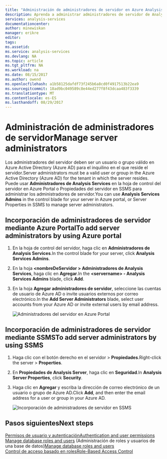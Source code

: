 ```yaml
---
title: "Administración de administradores de servidor en Azure Analysis Services | Microsoft Docs"
description: Aprenda a administrar administradores de servidor de Analysis Services en Azure.
services: analysis-services
documentationcenter: 
author: minewiskan
manager: erikre
editor: 
tags: 
ms.assetid: 
ms.service: analysis-services
ms.devlang: NA
ms.topic: article
ms.tgt_pltfrm: NA
ms.workload: na
ms.date: 08/15/2017
ms.author: owend
ms.openlocfilehash: a1b58125dafdf73f245b6a8cd0f4917513b22ea9
ms.sourcegitcommit: 18ad9bc049589c8e44ed277f8f43dcaa483f3339
ms.translationtype: MT
ms.contentlocale: es-ES
ms.lasthandoff: 08/29/2017
---
```

# <a name="manage-server-administrators"></a><span data-ttu-id="dda83-103">Administración de administradores de servidor</span><span class="sxs-lookup"><span data-stu-id="dda83-103">Manage server administrators</span></span>
<span data-ttu-id="dda83-104">Los administradores del servidor deben ser un usuario o grupo válido en Azure Active Directory (Azure AD) para el inquilino en el que reside el servidor.</span><span class="sxs-lookup"><span data-stu-id="dda83-104">Server administrators must be a valid user or group in the Azure Active Directory (Azure AD) for the tenant in which the server resides.</span></span> <span data-ttu-id="dda83-105">Puede usar **Administradores de Analysis Services** en la hoja de control del servidor en Azure Portal o Propiedades del servidor en SSMS para administrar los administradores de servidor.</span><span class="sxs-lookup"><span data-stu-id="dda83-105">You can use **Analysis Services Admins** in the control blade for your server in Azure portal, or Server Properties in SSMS to manage server administrators.</span></span> 

## <a name="to-add-server-administrators-by-using-azure-portal"></a><span data-ttu-id="dda83-106">Incorporación de administradores de servidor mediante Azure Portal</span><span class="sxs-lookup"><span data-stu-id="dda83-106">To add server administrators by using Azure portal</span></span>
1. <span data-ttu-id="dda83-107">En la hoja de control del servidor, haga clic en **Administradores de Analysis Services**.</span><span class="sxs-lookup"><span data-stu-id="dda83-107">In the control blade for your server, click **Analysis Services Admins**.</span></span>
2. <span data-ttu-id="dda83-108">En la hoja **\<nombreDeServidor > Administradores de Analysis Services**, haga clic en **Agregar**.</span><span class="sxs-lookup"><span data-stu-id="dda83-108">In the **\<servername> - Analysis Services Admins** blade, click **Add**.</span></span>
3. <span data-ttu-id="dda83-109">En la hoja **Agregar administradores de servidor**, seleccione las cuentas de usuario de Azure AD o invite usuarios externos por correo electrónico.</span><span class="sxs-lookup"><span data-stu-id="dda83-109">In the **Add Server Administrators** blade, select user accounts from your Azure AD or invite external users by email address.</span></span>

    ![Administradores del servidor en Azure Portal](./media/analysis-services-server-admins/aas-manage-users-admins.png)

## <a name="to-add-server-administrators-by-using-ssms"></a><span data-ttu-id="dda83-111">Incorporación de administradores de servidor mediante SSMS</span><span class="sxs-lookup"><span data-stu-id="dda83-111">To add server administrators by using SSMS</span></span>
1. <span data-ttu-id="dda83-112">Haga clic con el botón derecho en el servidor > **Propiedades**.</span><span class="sxs-lookup"><span data-stu-id="dda83-112">Right-click the server > **Properties**.</span></span>
2. <span data-ttu-id="dda83-113">En **Propiedades de Analysis Server**, haga clic en **Seguridad**.</span><span class="sxs-lookup"><span data-stu-id="dda83-113">In **Analysis Server Properties**, click **Security**.</span></span>
3. <span data-ttu-id="dda83-114">Haga clic en **Agregar** y escriba la dirección de correo electrónico de un usuario o grupo de Azure AD.</span><span class="sxs-lookup"><span data-stu-id="dda83-114">Click **Add**, and then enter the email address for a user or group in your Azure AD.</span></span>
   
    ![Incorporación de administradores de servidor en SSMS](./media/analysis-services-server-admins/aas-manage-users-ssms.png)

## <a name="next-steps"></a><span data-ttu-id="dda83-116">Pasos siguientes</span><span class="sxs-lookup"><span data-stu-id="dda83-116">Next steps</span></span> 
[<span data-ttu-id="dda83-117">Permisos de usuario y autenticación</span><span class="sxs-lookup"><span data-stu-id="dda83-117">Authentication and user permissions</span></span>](analysis-services-manage-users.md)  
<span data-ttu-id="dda83-118">[Manage database roles and users](analysis-services-database-users.md) (Administración de roles y usuarios de una base de datos)</span><span class="sxs-lookup"><span data-stu-id="dda83-118">[Manage database roles and users](analysis-services-database-users.md)</span></span>  
[<span data-ttu-id="dda83-119">Control de acceso basado en roles</span><span class="sxs-lookup"><span data-stu-id="dda83-119">Role-Based Access Control</span></span>](../active-directory/role-based-access-control-what-is.md)  

